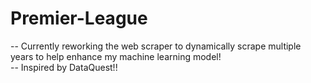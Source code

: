 # Premier-League
-- Currently reworking the web scraper to dynamically scrape multiple years to help enhance my machine learning model! <br/>
-- Inspired by DataQuest!!
